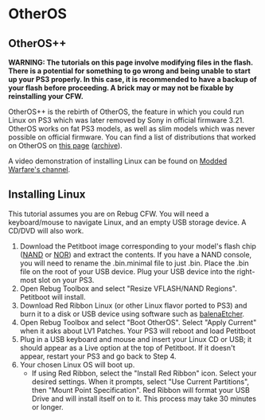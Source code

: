# OtherOS

## OtherOS++

**WARNING: The tutorials on this page involve modifying files in the flash. There is a potential for something to go wrong and being unable to start up your PS3 properly. In this case, it is recommended to have a backup of your flash before proceeding. A brick may or may not be fixable by reinstalling your CFW.**

OtherOS++ is the rebirth of OtherOS, the feature in which you could run Linux on PS3 which was later removed by Sony in official firmware 3.21. OtherOS works on fat PS3 models, as well as slim models which was never possible on official firmware. You can find a list of distributions that worked on OtherOS on [this page](http://www.psdevwiki.com/ps3/Distributions) \([archive](http://web.archive.org/web/20161130030034/http://www.psdevwiki.com/ps3/Distributions)\).

A video demonstration of installing Linux can be found on [Modded Warfare's channel](https://youtu.be/yaXOE1sUYAE?list=PLn7ji3VsPy3HtSY6rB8yCCRQpWQOc-uJS).

## Installing Linux

This tutorial assumes you are on Rebug CFW. You will need a keyboard/mouse to navigate Linux, and an empty USB storage device. A CD/DVD will also work.

1. Download the Petitboot image corresponding to your model's flash chip \([NAND](http://www.mediafire.com/file/b8kti561d3o3yso/Petitboot_Minimal_%28NAND%29.zip) or [NOR](http://www.mediafire.com/file/87c7m24lelzypg8/Petitboot_FULL_%28NOR%29.zip)\) and extract the contents. If you have a NAND console, you will need to rename the .bin.minimal file to just .bin. Place the .bin file on the root of your USB device. Plug your USB device into the right-most slot on your PS3.
2. Open Rebug Toolbox and select "Resize VFLASH/NAND Regions". Petitboot will install.
3. Download Red Ribbon Linux \(or other Linux flavor ported to PS3\) and burn it to a disk or USB device using software such as [balenaEtcher](http://www.balena.io/etcher).
4. Open Rebug Toolbox and select "Boot OtherOS". Select "Apply Current" when it asks about LV1 Patches. Your PS3 will reboot and load Petitboot
5. Plug in a USB keyboard and mouse and insert your Linux CD or USB; it should appear as a Live option at the top of Petitboot. If it doesn't appear, restart your PS3 and go back to Step 4.
6. Your chosen Linux OS will boot up.
   * If using Red Ribbon, select the "Install Red Ribbon" icon. Select your desired settings. When it prompts, select "Use Current Partitions", then "Mount Point Specification". Red Ribbon will format your USB Drive and will install itself on to it. This process may take 30 minutes or longer.

